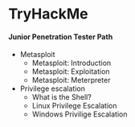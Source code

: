 # TryHackMe 
#### Junior Penetration Tester Path
- Metasploit
	- Metasploit: Introduction
	- Metasploit: Exploitation
	- Metasploit: Meterpreter
- Privilege escalation
	- What is the Shell?
	- Linux Privilege Escalation
	- Windows Privilige Escalation